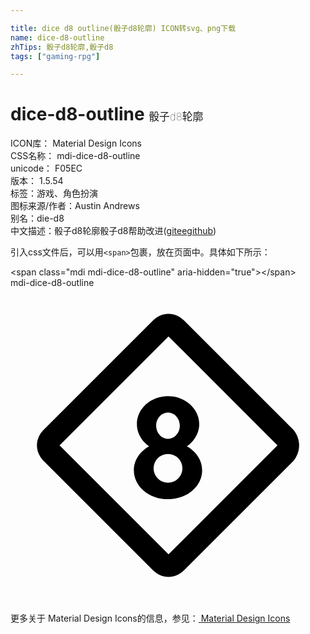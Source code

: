 ```yaml
---

title: dice d8 outline(骰子d8轮廓) ICON转svg、png下载
name: dice-d8-outline
zhTips: 骰子d8轮廓,骰子d8
tags: ["gaming-rpg"]

---
```


# dice-d8-outline  <small style="font-size: 60%;font-weight: 100">骰子d8轮廓</small>


<div class="detail-page">
<p>
<span>
ICON库：
<span class="badge-secondary badge">Material Design Icons</span> 
</span>
<br/>
<span>
CSS名称：
<span class="badge-secondary badge">mdi-dice-d8-outline</span> 
</span>
<br/>
<span>
unicode：
<span class="badge-secondary badge">F05EC</span> 
<copy-btn content='F05EC' btn-title=""></copy-btn>
<copy-btn :content='String.fromCodePoint(parseInt("F05EC", 16))' btn-title="复制U"></copy-btn>
</span>
<br/>
<span>
版本：
<span class="badge-secondary badge">1.5.54</span> 
</span><br/><span>标签：<span class="badge-light badge"><router-link to="/tags/gaming-rpg.html">游戏、角色扮演</router-link></span></span>
<br/>
<span>图标来源/作者：<span class="badge-light badge">Austin Andrews</span></span> 
<br/>
<span>别名：<span class="badge-light badge">die-d8</span></span><br/><span class="zh-detail">中文描述：<span class="badge-primary badge">骰子d8轮廓</span><span class="badge-primary badge">骰子d8</span><span class="help-link"><span>帮助改进</span>(<a href="https://gitee.com/liuwave/icon-helper/edit/master/json/material/dice-d8-outline.json" target="_blank" rel="noopener noreferrer">gitee</a><a href="https://github.com/liuwave/icon-helper/edit/master/json/material/dice-d8-outline.json" target="_blank" rel="noopener noreferrer">github</a></span>)</span><br/>
</p>
</div>
<div class="alert alert-dark">
  <i class="mdi mdi-dice-d8-outline mdi-48px"></i>
  <i class="mdi mdi-dice-d8-outline mdi-36px"></i>
  <i class="mdi mdi-dice-d8-outline mdi-24px"></i>
  <i class="mdi mdi-dice-d8-outline mdi-18px"></i>
</div>
<div>
  <p>引入css文件后，可以用<code>&lt;span&gt;</code>包裹，放在页面中。具体如下所示：    
  </p>
  <div class="alert alert-primary" style="font-size: 14px">
    &lt;span class="mdi mdi-dice-d8-outline" aria-hidden="true"&gt;&lt;/span&gt;
    <copy-btn content='<span class="mdi mdi-dice-d8-outline" aria-hidden="true"></span>'></copy-btn>
  </div>
  <div class="alert alert-secondary">
    <i class="mdi mdi-dice-d8-outline"
    style="font-size: 24px"
    aria-hidden="true"></i> mdi-dice-d8-outline
    <copy-btn content="mdi-dice-d8-outline" btn-title="复制图标名称"></copy-btn>
  </div>
</div>
<div id="svg" class="svg-wrap">
<svg xmlns="http://www.w3.org/2000/svg" viewBox="0 0 24 24"><path d="M12,8.25C13.31,8.25 14.38,9.2 14.38,10.38C14.38,11.07 14,11.68 13.44,12.07C14.14,12.46 14.6,13.13 14.6,13.9C14.6,15.12 13.44,16.1 12,16.1C10.56,16.1 9.4,15.12 9.4,13.9C9.4,13.13 9.86,12.46 10.56,12.07C10,11.68 9.63,11.07 9.63,10.38C9.63,9.2 10.69,8.25 12,8.25M12,12.65A1.1,1.1 0 0,0 10.9,13.75A1.1,1.1 0 0,0 12,14.85A1.1,1.1 0 0,0 13.1,13.75A1.1,1.1 0 0,0 12,12.65M12,9.5C11.5,9.5 11.1,9.95 11.1,10.5C11.1,11.05 11.5,11.5 12,11.5C12.5,11.5 12.9,11.05 12.9,10.5C12.9,9.95 12.5,9.5 12,9.5M21.54,10.8C22.14,11.5 22.14,12.5 21.54,13.2L13.24,21.5C12.54,22.2 11.54,22.2 10.84,21.5L2.54,13.2C1.84,12.5 1.84,11.5 2.54,10.8L10.84,2.5C11.54,1.8 12.54,1.8 13.24,2.5L21.54,10.8M20.34,12L12.04,3.7L3.74,12L12.04,20.3L20.34,12Z" /></svg>
</div>
<detail full-name='mdi-dice-d8-outline'></detail>
    
<div><p>更多关于 Material Design Icons的信息，参见：<a target="_blank" href="https://iconhelper.cn/material.html"> Material Design Icons</a>
</p></div>

